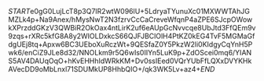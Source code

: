 $START$e0gG0LujLcT8p3Q7IR2wtW096lU+5LdryaTYunuXc01MXWWTAhJGMZLk4p+Na9Anex/hMysNwT2N3fzrvCcCaCreveWfqnP4aZPE6SJcpOWowkXPrzddGKzV3QWBiR2OkOax4ntLirK2uf6eAUpGcNvvcqe8UbJtd3FfQEm9v9zqs+rXRc5kfG8A8y2WIOLDxkcS66QJFJBClOlH4PtKZ0kEG4TvF5MGMaGfdgUEj8tq+Apxw6BC3UEboXuRczWt+9QESfaZ0Y5PkzW2li0KIdgyCqYnH5Pwk6/enCiZ9JLe8d32/NNOLkm9r5Q6wIs0IIYn5LuK9p+ZdOScei0mq6/YIANS5AV4DAUqOqO+hKvEHHhIdWRkKM+Dv0ssIEed0VQrYUbFfLQXxDVYKHkAVecDD9oMbLnxl71SDUMkUP8HhbQIO+/qk3WK5Lv+az4+$END$